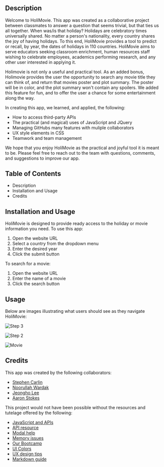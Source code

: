 # <HoliMovie>

## Description

Welcome to HoliMovie.  This app was created as a collaborative project between classmates to answer a question that seems trivial, but that ties us all together. When was/is that holiday? Holidays are celebratory times universally shared. No matter a person's nationality, every country shares the joy of having holidays.  To this end, HoliMovie provides a tool to predict or recall, by year, the dates of holidays in 110 countries. HoliMovie aims to serve educators seeking classroom enrichment, human resources staff wishing to celebrate employees, academics performing research, and any other user interested in applying it. 

Holimovie is not only a useful and practical tool. As an added bonus, Holimovie provides the user the opportunity to search any movie title they can think of, 
and return that movies poster and plot summary. The poster will be in color, and the plot summary won't contain any spoilers. We added this feature for fun, and 
to offer the user a chance for some entertainment along the way. 
  
In creating this app, we learned, and applied, the following: 
  
- How to access third-party APIs
- The practical (and magical) uses of JavaScript and JQuery
- Managing GitHubs many features with muliple collaborators
- UX style elements in CSS
- Teamwork and team management
  
We hope that you enjoy HoliMovie as the practical and joyful tool it is meant to be. Please feel free to reach out to the team with questions, comments, and suggestions to improve our app. 


## Table of Contents 

- Description
- Installation and Usage
- Credits

## Installation and Usage

HoliMovie is designed to provide ready access to the holiday or movie information you need. To use this app:
  
1. Open the website URL  
2. Select a country from the dropdown menu  
3. Enter the desired year
4. Click the submit button
  
To search for a movie:
  
1. Open the website URL
2. Enter the name of a movie 
3. Click the search button

## Usage
  
Below are images illustrating what users should see as they navigate HoliMovie:
  
![Step 3](https://github.com/scarlinj/Project-One/blob/main/assets/images/city-drop-down.png)  
  
![Step 2](https://github.com/scarlinj/Project-One/blob/main/assets/images/city-year.png?raw=true "Step 2")
  
![Movie](https://github.com/scarlinj/Project-One/blob/main/assets/images/movie-search.png)
  

## Credits
  
This app was created by the following collaborators:
  
- [Stephen Carlin](https://github.com/scarlinj)
- [Noorullah Wardak](https://github.com/786-go)
- [Jeongho Lee](https://github.com/Jeongholee21)
- [Aaron Stokes](http://github.com/hestokes)
  
This project would not have been possible without the resources and tutelage offered by the following:
 
  
- [JavaScript and APIs](https://developer.mozilla.org/en-US/docs/Learn/JavaScript/Client-side_web_APIs/Fetching_data)
- [API resource](https://rapidapi.com/hub)  
- [Modal help](https://www.w3schools.com/howto/howto_css_modals.asp)
- [Memory issues](https://stackoverflow.com/questions/41655362/how-do-i-clear-javascript-console-and-delete-everything-stored-in-memory)
- [Our Bootcamp](https://bootcamp.berkeley.edu/coding/)  
- [UI Colors](https://flatuicolors.com/)
- [UX design tips](https://uxplanet.org/neumorphic-buttons-using-basic-html-css-477cb6f941c0)
- [Markdown guide](https://www.markdownguide.org/basic-syntax/)

  


